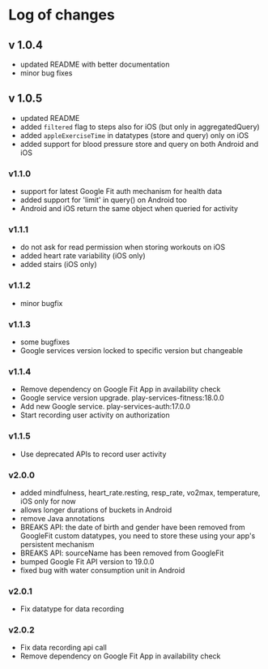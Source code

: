Log of changes
==============

## v 1.0.4

* updated README with better documentation
* minor bug fixes


## v 1.0.5

* updated README
* added `filtered` flag to steps also for iOS (but only in aggregatedQuery)
* added `appleExerciseTime` in datatypes (store and query) only on iOS
* added support for blood pressure store and query on both Android and iOS


### v1.1.0

* support for latest Google Fit auth mechanism for health data
* added support for 'limit' in query() on Android too
* Android and iOS return the same object when queried for activity

### v1.1.1

* do not ask for read permission when storing workouts on iOS
* added heart rate variability (iOS only)
* added stairs (iOS only)

### v1.1.2

* minor bugfix


### v1.1.3

* some bugfixes
* Google services version locked to specific version but changeable

### v1.1.4

* Remove dependency on Google Fit App in availability check
* Google service version upgrade. play-services-fitness:18.0.0
* Add new Google service. play-services-auth:17.0.0
* Start recording user activity on authorization

### v1.1.5

* Use deprecated APIs to record user activity

### v2.0.0

* added mindfulness, heart_rate.resting, resp_rate, vo2max, temperature, iOS only for now
* allows longer durations of buckets in Android
* remove Java annotations
* BREAKS API: the date of birth and gender have been removed from GoogleFit custom datatypes, you need to store these using your app's persistent mechanism
* BREAKS API: sourceName has been removed from GoogleFit
* bumped Google Fit API version to 19.0.0
* fixed bug with water consumption unit in Android

### v2.0.1

* Fix datatype for data recording

### v2.0.2

* Fix data recording api call
* Remove dependency on Google Fit App in availability check
